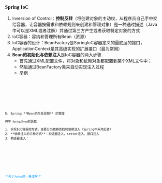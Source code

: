 ### <font face="Cabrili">Spring IoC</font>

 1. Inversion of Control：**控制反转**（将创建对象的主动权，从程序员自己手中交给容器，让容器按需求和依赖规则来创建和管理对象）是一种通过描述（Java中可以是XML或者注解）并通过第三方产生或者获取特定对象的方式
 2. IoC容器：容纳和管理所有Bean（资源）
 3. IoC容器的设计：BeanFactory是SpringIoC容器定义的最底层的接口， ApplicationContext是其高级实现的扩展接口（最为常用）
 4. **Bean的初始化与依赖注入**是IoC容器的两大步骤
	- 首先通过XML配置文件，将对象和依赖对象都配置到某个XML文件中；
	- 然后通过BeanFactory类来自动实现注入过程
	- 举例
<pre><code>
<bean id="car" class="car的全限定名"> </bean>
<bean id="person" class="person的全限定名"> 
	<property name="car" ref="car"> 
</bean>
<code><pre>
	
	
5. Spring **Bean的生命周期** 的管理

### <font face="Cabrili">Spring Bean的装载</font>

1. 实现IoC容器的方式，主要分为依赖查找和依赖注入（Spring中采用后者）
2. **依赖注入的三种方式**：构造器注入，setter注入，接口注入
3. 构造器注入：










<font color=#0099ff face="楷体">**关于Spring的一些理解:**</font>
<!--stackedit_data:
eyJoaXN0b3J5IjpbLTE5MTc2NTUyMDQsLTIwNTk2MTAyNzAsLT
E2ODY0MDk1OTIsLTI5MjE4ODkxNywxMDMzMjIyNTksMTQ4NzI3
NDgyMCwtMTQxMzQxMjYyMl19
-->